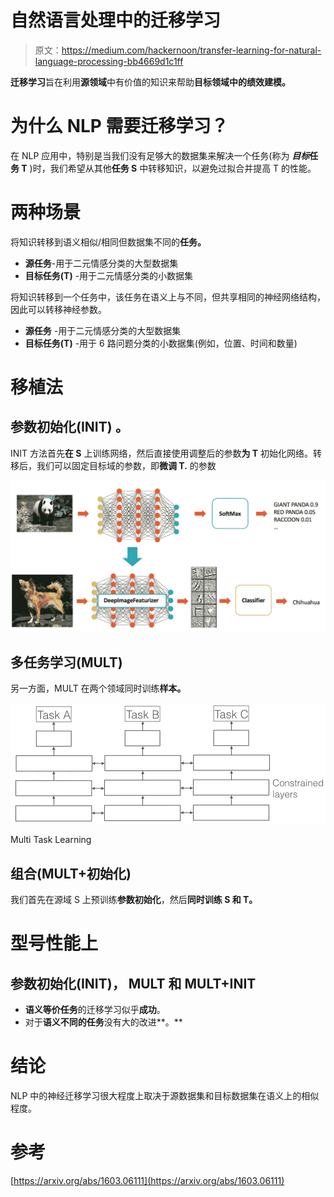 # 自然语言处理中的迁移学习

> 原文：<https://medium.com/hackernoon/transfer-learning-for-natural-language-processing-bb4669d1c1ff>

**迁移学习**旨在利用**源领域**中有价值的知识来帮助**目标领域中的绩效建模。**

# 为什么 NLP 需要迁移学习？

在 NLP 应用中，特别是当我们没有足够大的数据集来解决一个任务(称为 ***目标*任务 T** )时，我们希望从其他**任务 S** 中转移知识，以避免过拟合并提高 T 的性能。

# **两种场景**

将知识转移到语义相似/相同但数据集不同的**任务。**

*   **源任务**-用于二元情感分类的大型数据集
*   **目标任务(T)** -用于二元情感分类的小数据集

将知识转移到一个任务中，该任务在语义上与不同，但共享相同的神经网络结构，因此可以转移神经参数。

*   **源任务** -用于二元情感分类的大型数据集
*   **目标任务(T)** -用于 6 路问题分类的小数据集(例如，位置、时间和数量)

# 移植法

## **参数初始化(INIT)** 。

INIT 方法首先**在 S** 上训练网络，然后直接使用调整后的参数**为 T** 初始化网络。转移后，我们可以固定目标域的参数，即**微调 T.** 的参数

![](img/b3bd87b5bd5359f98947e60257bba24a.png)

## **多任务学习(MULT)**

另一方面，MULT 在两个领域同时训练**样本。**

![](img/8f0b119d3ac2fe62551ab63907bf4fb1.png)

Multi Task Learning

## **组合(MULT+初始化)**

我们首先在源域 S 上预训练**参数初始化**，然后**同时训练 S 和 T。**

# **型号性能上**

## **参数初始化(INIT)，** MULT 和 MULT+INIT

*   **语义等价任务**的迁移学习似乎**成功**。
*   对于**语义不同的任务**没有大的改进**。**

# **结论**

NLP 中的神经迁移学习很大程度上取决于源数据集和目标数据集在语义上的相似程度。

# **参考**

[https://arxiv.org/abs/1603.06111](https://arxiv.org/abs/1603.06111)